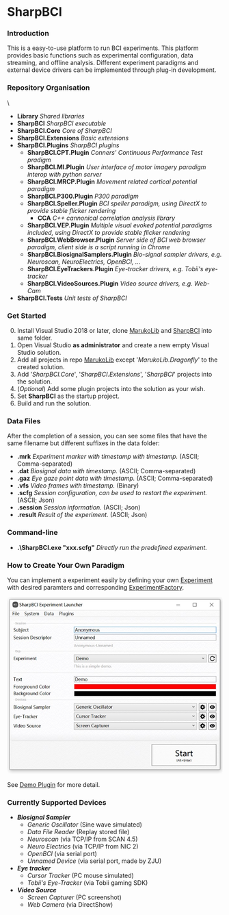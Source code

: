 # SharpBCI

### Introduction

This is a easy-to-use platform to run BCI experiments. 
This platform provides basic functions such as experimental configuration, data streaming, and offline analysis.
Different experiment paradigms and external device drivers can be implemented through plug-in development.

### Repository Organisation

\ 
 + **Library** *Shared libraries*
 + **SharpBCI** *SharpBCI executable*
 + **SharpBCI.Core** *Core of SharpBCI*
 + **SharpBCI.Extensions** *Basic extensions*
 + **SharpBCI.Plugins** *SharpBCI plugins*
    + **SharpBCI.CPT.Plugin** *Conners' Continuous Performance Test pradigm*
    + **SharpBCI.MI.Plugin** *User interface of motor imagery paradigm interop with python server*
    + **SharpBCI.MRCP.Plugin** *Movement related cortical potential paradigm*
    + **SharpBCI.P300.Plugin** *P300 paradigm*
    + **SharpBCI.Speller.Plugin** *BCI speller paradigm, using DirectX to provide stable flicker rendering*
        + **CCA** *C\+\+ cannonical correlation analysis library*
    + **SharpBCI.VEP.Plugin**  *Multiple visual evoked potential paradigms included, using DirectX to provide stable flicker rendering*
    + **SharpBCI.WebBrowser.Plugin** *Server side of BCI web browser paradigm, client side is a script running in Chrome*
    + **SharpBCI.BiosignalSamplers.Plugin** *Bio-signal sampler drivers, e.g. Neuroscan, NeuroElectrics, OpenBCI, ...*
    + **SharpBCI.EyeTrackers.Plugin** *Eye-tracker drivers, e.g. Tobii's eye-tracker*
    + **SharpBCI.VideoSources.Plugin** *Video source drivers, e.g. Web-Cam*
 + **SharpBCI.Tests** *Unit tests of SharpBCI*

### Get Started

0. Install Visual Studio 2018 or later, clone [MarukoLib](https://github.com/DaleLin93/MarukoLib) and [SharpBCI](https://github.com/DaleLin93/SharpBCI) into same folder.
1. Open Visual Studio **as administrator** and create a new empty Visual Studio solution.
2. Add all projects in repo [MarukoLib](https://github.com/DaleLin93/MarukoLib) except '*MarukoLib.Dragonfly*' to the created solution.
3. Add '*SharpBCI.Core*', '*SharpBCI.Extensions*', '*SharpBCI*' projects into the solution.
4. (*Optional*) Add some plugin projects into the solution as your wish.
5. Set **SharpBCI** as the startup project.
6. Build and run the solution.

### Data Files

After the completion of a session, you can see some files that have the same filename but different suffixes in the data folder: 
 + **.mrk** *Experiment marker with timestamp with timestamp.* (ASCII; Comma-separated)
 + **.dat** *Biosignal data with timestamp.* (ASCII; Comma-separated)
 + **.gaz** *Eye gaze point data with timestamp.* (ASCII; Comma-separated)
 + **.vfs** *Video frames with timestamp.* (Binary)
 + **.scfg** *Session configuration, can be used to restart the experiment.* (ASCII; Json)
 + **.session** *Session information.* (ASCII; Json)
 + **.result** *Result of the experiment.* (ASCII; Json)
 
### Command-line
 + **.\SharpBCI.exe "xxx.scfg"** *Directly run the predefined experiment.*

### How to Create Your Own Paradigm

You can implement a experiment easily by defining your own [Experiment](https://github.com/DaleLin93/SharpBCI/blob/master/SharpBCI.Core/Experiment/Experiment.cs) with desired paramters and corresponding [ExperimentFactory](https://github.com/DaleLin93/SharpBCI/blob/master/SharpBCI.Extensions/Experiments/ExperimentFactory.cs).

![Demo Experiment](https://github.com/DaleLin93/SharpBCI/blob/master/SharpBCI.Plugins/SharpBCI.Demo.Plugin/Configuration%20Preview.jpg)

See [Demo Plugin](https://github.com/DaleLin93/SharpBCI/tree/master/SharpBCI.Plugins/SharpBCI.Demo.Plugin) for more detail.

### Currently Supported Devices
 + ***Biosignal Sampler***
     + *Generic Oscillator* (Sine wave simulated)
     + *Data File Reader* (Replay stored file)
     + *Neuroscan* (via TCP/IP from SCAN 4.5)
     + *Neuro Electrics* (via TCP/IP from NIC 2)
     + *OpenBCI* (via serial port)
     + *Unnamed Device* (via serial port, made by ZJU)
 + ***Eye tracker***
     + *Cursor Tracker* (PC mouse simulated)
     + *Tobii's Eye-Tracker* (via Tobii gaming SDK)
 + ***Video Source***
     + *Screen Capturer* (PC screenshot)
     + *Web Camera* (via DirectShow)
